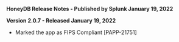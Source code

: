 **HoneyDB Release Notes - Published by Splunk January 19, 2022**


**Version 2.0.7 - Released January 19, 2022**

* Marked the app as FIPS Compliant [PAPP-21751]